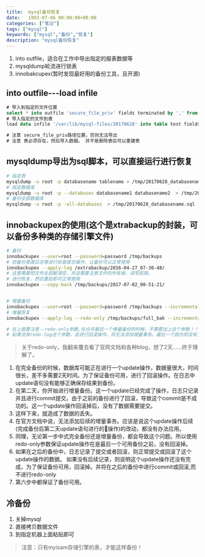 ```yaml
---
title:  mysql备份恢复
date:   1993-07-06 00:00:00+08:00
categories: ["笔记"]
tags: ["mysql"]
keywords: ["mysql","备份","恢复"]
description: "mysql备份恢复"
---
```



1. into outfile，适合在工作中导出指定的报表数据等
2. mysqldump轮流进行锁表
3. innobakcupex(暂时发现最好用的备份工具，且开源)

## into outfile---load infile

```sql
# 导入到指定的文件位置
select * into outfile 'secure_file_priv' fields terminated by ',' from test
# 导入指定的文件到表
load data infile '/var/lib/mysql-files/20170628' into table test fields terminated by ',';

# 注意 secure_file_priv路径位置，否则无法导出
# 注意 表必须存在，然后导入数据。 并不是删除表后可以重建表
```




## mysqldump导出为sql脚本，可以直接运行进行恢复

```bash
# 指定表
mysqldump -u root -p databasename tablename > /tmp/20170628_databasename_tablename.sql
# 指定数据库
mysqldump -u root -p --databases databasename1 databasename2  > /tmp/20170628_databasename.sql
# 备份全部数据库
mysqldump -u root -p -all-databases  > /tmp/20170628_databasename.sql
```

## innobackupex的使用(这个是xtrabackup的封装，可以备份多种类的存储引擎文件)

```bash
# 备份
innobackupex --user=root --password=password /tmp/backups
# 把备份里面日志等进行检查提交操作，让备份可以正常使用
innobackupex --apply-log /extrabackup/2016-04-27_07-30-48/
# 这里需要把文件全部都清空，并且需要注意文件的所有者、读写权限。
# 进行恢复，然后重启即可正常使用
innobackupex --copy-back /tmp/backups/2017-07-02_00-51-21/


# 增量备份
innobackupex --user=root --password=password /tmp/backups --incremental --incremental-basedir=/tmp/backups/full_bak
# 增量恢复
innobackupex --apply-log --redo-only /tmp/backups/full_bak --incremental-dir=/tmp/backups/incremental_bak

# 在上面要注意--redo-only参数,在合并最后一个增量备份的时候，不需要加上这个参数！！
# 如果没有redo-log这个参数，会进行回滚操作。将无法添加增量事务。最后一个因为则没有了后续的增量事务。
```
> 关于redo-only，我翻来覆去看了官网文档和各种blog，想了2天......终于理解了。 
 
1. 在完全备份的时候，数据库可能正在进行一个update操作，数据量很大，时间很长，差不多需要2天时间。为了保证备份可用，进行了回滚操作。在日志中update语句没有能够正确保存结果到备份。
2. 在第二天，你开始进行增量备份。这一个update已经完成了操作，日志只记录并且进行commit提交。由于之前的备份进行了回滚，导致这个commit是不成功的。这一个update操作回滚掉后，没有了数据需要提交。
3. 这样下来，就造成了数据的丢失。
4. 在官方文档中说，无法添加后续的增量事务。应该是说这个update操作后续(完成备份后第二天update语句进行的操作)的改动，都没有办法应用。
5. 同理，无论第一步中式完全备份还是增量备份，都会导致这个问题。所以使用redo-only参数保证update操作在是最后一个可用备份之前，没有回滚掉。
6. 如果在之后的备份中，日志记录了提交或者回滚，则正常提交或回滚了这个update操作的数据。  如果没有后续记录，则说明这个update操作还没有完成，为了保证备份可用，回滚掉。并将在之后的备份中进行commit或回滚,而不进行redo-only 
7. 第六步中都保证了备份可用。


## 冷备份

1. 关掉mysql
2. 直接拷贝数据文件
3. 到指定机器上面粘贴即可
> 注意：只有myisam存储引擎的表，才能这样备份！